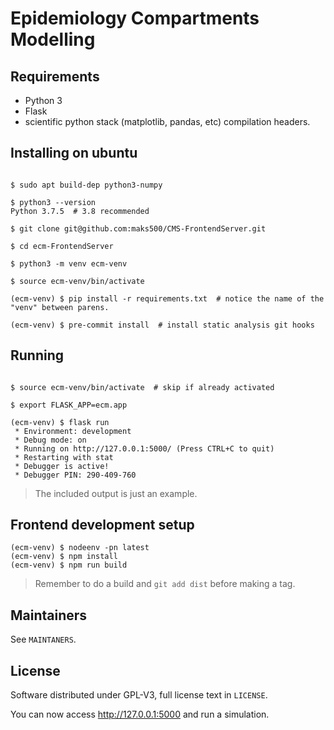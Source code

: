 # Epidemiology Compartments Modelling

## Requirements

- Python 3
- Flask
- scientific python stack (matplotlib, pandas, etc) compilation headers.

## Installing on ubuntu

```shell

$ sudo apt build-dep python3-numpy

$ python3 --version
Python 3.7.5  # 3.8 recommended

$ git clone git@github.com:maks500/CMS-FrontendServer.git

$ cd ecm-FrontendServer

$ python3 -m venv ecm-venv

$ source ecm-venv/bin/activate

(ecm-venv) $ pip install -r requirements.txt  # notice the name of the "venv" between parens.

(ecm-venv) $ pre-commit install  # install static analysis git hooks

```

## Running

```shell

$ source ecm-venv/bin/activate  # skip if already activated

$ export FLASK_APP=ecm.app

(ecm-venv) $ flask run
 * Environment: development
 * Debug mode: on
 * Running on http://127.0.0.1:5000/ (Press CTRL+C to quit)
 * Restarting with stat
 * Debugger is active!
 * Debugger PIN: 290-409-760

```

> The included output is just an example.

## Frontend development setup

```shell
(ecm-venv) $ nodeenv -pn latest
(ecm-venv) $ npm install
(ecm-venv) $ npm run build
```

> Remember to do a build and `git add dist` before making a tag.

## Maintainers

See `MAINTANERS`.

## License

Software distributed under GPL-V3, full license text in `LICENSE`.

You can now access http://127.0.0.1:5000 and run a simulation.
